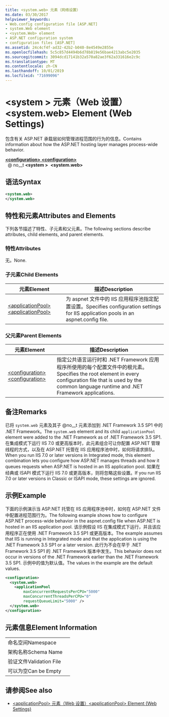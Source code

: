 ```yaml
---
title: <system.web> 元素（网络设置）
ms.date: 03/30/2017
helpviewer_keywords:
- Web.config configuration file [ASP.NET]
- system.Web element
- <system.Web> element
- ASP.NET configuration system
- configuration files [ASP.NET]
ms.assetid: 24c4cf4f-ad32-42b2-b040-8e4549e2855e
ms.openlocfilehash: 5c5c857d4494b6d78b819e56bae4213abc5e2035
ms.sourcegitcommit: 3094dcd17141b32a570a82ae3f62a331616e2c9c
ms.translationtype: MT
ms.contentlocale: zh-CN
ms.lasthandoff: 10/01/2019
ms.locfileid: "71699096"
---
```

# <a name="systemweb-element-web-settings"></a><span data-ttu-id="7bff6-102">\<system > 元素（Web 设置）</span><span class="sxs-lookup"><span data-stu-id="7bff6-102">\<system.web> Element (Web Settings)</span></span>
<span data-ttu-id="7bff6-103">包含有关 ASP.NET 承载层如何管理进程范围的行为的信息。</span><span class="sxs-lookup"><span data-stu-id="7bff6-103">Contains information about how the ASP.NET hosting layer manages process-wide behavior.</span></span>  
  
[<span data-ttu-id="7bff6-104"> **\<configuration>** </span><span class="sxs-lookup"><span data-stu-id="7bff6-104">**\<configuration>**</span></span>](../configuration-element.md)  
<span data-ttu-id="7bff6-105">&nbsp; @ no__t **\<system >**</span><span class="sxs-lookup"><span data-stu-id="7bff6-105">&nbsp;&nbsp;**\<system.web>**</span></span>  
  
## <a name="syntax"></a><span data-ttu-id="7bff6-106">语法</span><span class="sxs-lookup"><span data-stu-id="7bff6-106">Syntax</span></span>  
  
```xml  
<system.web>  
</system.web>  
```  
  
## <a name="attributes-and-elements"></a><span data-ttu-id="7bff6-107">特性和元素</span><span class="sxs-lookup"><span data-stu-id="7bff6-107">Attributes and Elements</span></span>  

<span data-ttu-id="7bff6-108">下列各节描述了特性、子元素和父元素。</span><span class="sxs-lookup"><span data-stu-id="7bff6-108">The following sections describe attributes, child elements, and parent elements.</span></span>  
  
### <a name="attributes"></a><span data-ttu-id="7bff6-109">特性</span><span class="sxs-lookup"><span data-stu-id="7bff6-109">Attributes</span></span>  

<span data-ttu-id="7bff6-110">无。</span><span class="sxs-lookup"><span data-stu-id="7bff6-110">None.</span></span>  
  
### <a name="child-elements"></a><span data-ttu-id="7bff6-111">子元素</span><span class="sxs-lookup"><span data-stu-id="7bff6-111">Child Elements</span></span>  
  
|<span data-ttu-id="7bff6-112">元素</span><span class="sxs-lookup"><span data-stu-id="7bff6-112">Element</span></span>|<span data-ttu-id="7bff6-113">描述</span><span class="sxs-lookup"><span data-stu-id="7bff6-113">Description</span></span>|  
|-------------|-----------------|  
|[<span data-ttu-id="7bff6-114">\<applicationPool></span><span class="sxs-lookup"><span data-stu-id="7bff6-114">\<applicationPool></span></span>](applicationpool-element-web-settings.md)|<span data-ttu-id="7bff6-115">为 aspnet 文件中的 IIS 应用程序池指定配置设置。</span><span class="sxs-lookup"><span data-stu-id="7bff6-115">Specifies configuration settings for IIS application pools in an aspnet.config file.</span></span>|  
  
### <a name="parent-elements"></a><span data-ttu-id="7bff6-116">父元素</span><span class="sxs-lookup"><span data-stu-id="7bff6-116">Parent Elements</span></span>  
  
|<span data-ttu-id="7bff6-117">元素</span><span class="sxs-lookup"><span data-stu-id="7bff6-117">Element</span></span>|<span data-ttu-id="7bff6-118">描述</span><span class="sxs-lookup"><span data-stu-id="7bff6-118">Description</span></span>|  
|-------------|-----------------|  
|[<span data-ttu-id="7bff6-119">\<configuration></span><span class="sxs-lookup"><span data-stu-id="7bff6-119">\<configuration></span></span>](../configuration-element.md)|<span data-ttu-id="7bff6-120">指定公共语言运行时和 .NET Framework 应用程序所使用的每个配置文件中的根元素。</span><span class="sxs-lookup"><span data-stu-id="7bff6-120">Specifies the root element in every configuration file that is used by the common language runtime and .NET Framework applications.</span></span>|  
  
## <a name="remarks"></a><span data-ttu-id="7bff6-121">备注</span><span class="sxs-lookup"><span data-stu-id="7bff6-121">Remarks</span></span>  

<span data-ttu-id="7bff6-122">已将 `system.web` 元素及其子 @no__t 元素添加到 .NET Framework 3.5 SP1 中的 .NET Framework。</span><span class="sxs-lookup"><span data-stu-id="7bff6-122">The `system.web` element and its child `applicationPool` element were added to the .NET Framework as of .NET Framework 3.5 SP1.</span></span> <span data-ttu-id="7bff6-123">在集成模式下运行 IIS 7.0 或更高版本时，此元素组合可让你配置 ASP.NET 管理线程的方式，以及在 ASP.NET 托管在 IIS 应用程序池中时，如何将请求排队。</span><span class="sxs-lookup"><span data-stu-id="7bff6-123">When you run IIS 7.0 or later versions in Integrated mode, this element combination lets you configure how ASP.NET manages threads and how it queues requests when ASP.NET is hosted in an IIS application pool.</span></span> <span data-ttu-id="7bff6-124">如果在经典或 ISAPI 模式下运行 IIS 7.0 或更高版本，则将忽略这些设置。</span><span class="sxs-lookup"><span data-stu-id="7bff6-124">If you run IIS 7.0 or later versions in Classic or ISAPI mode, these settings are ignored.</span></span>  
  
## <a name="example"></a><span data-ttu-id="7bff6-125">示例</span><span class="sxs-lookup"><span data-stu-id="7bff6-125">Example</span></span>  

<span data-ttu-id="7bff6-126">下面的示例演示当 ASP.NET 托管在 IIS 应用程序池中时，如何在 ASP.NET 文件中配置进程范围行为。</span><span class="sxs-lookup"><span data-stu-id="7bff6-126">The following example shows how to configure ASP.NET process-wide behavior in the aspnet.config file when ASP.NET is hosted in an IIS application pool.</span></span> <span data-ttu-id="7bff6-127">该示例假设 IIS 在集成模式下运行，并且该应用程序正在使用 .NET Framework 3.5 SP1 或更高版本。</span><span class="sxs-lookup"><span data-stu-id="7bff6-127">The example assumes that IIS is running in Integrated mode and that the application is using the .NET Framework 3.5 SP1 or a later version.</span></span> <span data-ttu-id="7bff6-128">此行为不会在早于 .NET Framework 3.5 SP1 的 .NET Framework 版本中发生。</span><span class="sxs-lookup"><span data-stu-id="7bff6-128">This behavior does not occur in versions of the .NET Framework earlier than the .NET Framework 3.5 SP1.</span></span> <span data-ttu-id="7bff6-129">示例中的值为默认值。</span><span class="sxs-lookup"><span data-stu-id="7bff6-129">The values in the example are the default values.</span></span>  
  
```xml  
<configuration>  
  <system.web>  
    <applicationPool   
        maxConcurrentRequestsPerCPU="5000"   
        maxConcurrentThreadsPerCPU="0"   
        requestQueueLimit="5000" />  
  </system.web>  
</configuration>  
```  
  
## <a name="element-information"></a><span data-ttu-id="7bff6-130">元素信息</span><span class="sxs-lookup"><span data-stu-id="7bff6-130">Element Information</span></span>  
  
|||  
|-|-|  
|<span data-ttu-id="7bff6-131">命名空间</span><span class="sxs-lookup"><span data-stu-id="7bff6-131">Namespace</span></span>||  
|<span data-ttu-id="7bff6-132">架构名称</span><span class="sxs-lookup"><span data-stu-id="7bff6-132">Schema Name</span></span>||  
|<span data-ttu-id="7bff6-133">验证文件</span><span class="sxs-lookup"><span data-stu-id="7bff6-133">Validation File</span></span>||  
|<span data-ttu-id="7bff6-134">可以为空</span><span class="sxs-lookup"><span data-stu-id="7bff6-134">Can be Empty</span></span>||  
  
## <a name="see-also"></a><span data-ttu-id="7bff6-135">请参阅</span><span class="sxs-lookup"><span data-stu-id="7bff6-135">See also</span></span>

- [<span data-ttu-id="7bff6-136">\<applicationPool> 元素（Web 设置）</span><span class="sxs-lookup"><span data-stu-id="7bff6-136">\<applicationPool> Element (Web Settings)</span></span>](applicationpool-element-web-settings.md)
